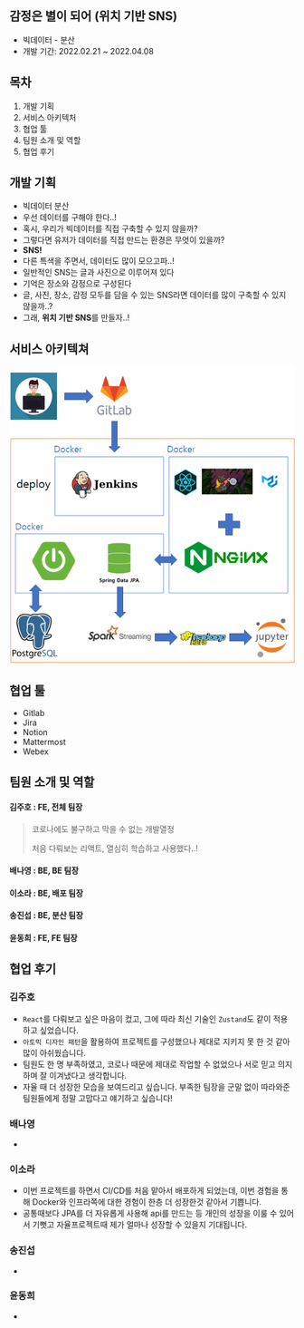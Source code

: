 ## 감정은 별이 되어 (위치 기반 SNS)

- 빅데이터 - 분산
- 개발 기간: 2022.02.21 ~ 2022.04.08

## 목차

1. 개발 기획
2. 서비스 아키텍처
3. 협업 툴
4. 팀원 소개 및 역할
5. 협업 후기

## 개발 기획

- 빅데이터 분산
- 우선 데이터를 구해야 한다..!
- 혹시, 우리가 빅데이터를 직접 구축할 수 있지 않을까?
- 그렇다면 유저가 데이터를 직접 만드는 환경은 무엇이 있을까?
- **SNS!**
- 다른 특색을 주면서, 데이터도 많이 모으고파..!
- 일반적인 SNS는 글과 사진으로 이루어져 있다
- 기억은 장소와 감정으로 구성된다
- 글, 사진, 장소, 감정 모두를 담을 수 있는 SNS라면 데이터를 많이 구축할 수 있지 않을까..?
- 그래, **위치 기반 SNS**를 만들자..!

## 서비스 아키텍쳐

![image-20220408165944847](README.assets/image-20220408165944847.png)

## 협업 툴

- Gitlab
- Jira
- Notion
- Mattermost
- Webex

## 팀원 소개 및 역할

#### 김주호 : FE, 전체 팀장

> 코로나에도 불구하고 막을 수 없는 개발열정
>
> 처음 다뤄보는 리액트, 열심히 학습하고 사용했다..!

#### 배나영 : BE, BE 팀장

> 

#### 이소라 : BE, 배포 팀장

> 

#### 송진섭 : BE, 분산 팀장

> 

#### 윤동희 : FE, FE 팀장

> 

## 협업 후기

### 김주호

- `React`를 다뤄보고 싶은 마음이 컸고, 그에 따라 최신 기술인 `Zustand`도 같이 적용하고 싶었습니다.
- `아토믹 디자인 패턴`을 활용하여 프로젝트를 구성했으나 제대로 지키지 못 한 것 같아 많이 아쉬웠습니다.
- 팀원도 한 명 부족하였고, 코로나 때문에 제대로 작업할 수 없었으나 서로 믿고 의지하며 잘 이겨냈다고 생각합니다.
- 자율 때 더 성장한 모습을 보여드리고 싶습니다. 부족한 팀장을 군말 없이 따라와준 팀원들에게 정말 고맙다고 얘기하고 싶습니다! 

### 배나영

- 

### 이소라

- 이번 프로젝트를 하면서 CI/CD를 처음 맡아서 배포하게 되었는데, 이번 경험을 통해 Docker와 인프라쪽에 대한 경험이 한층 더 성장한것 같아서 기쁩니다.
- 공통때보다 JPA를 더 자유롭게 사용해 api를 만드는 등 개인의 성장을 이룰 수 있어서 기뻣고 자율프로젝트때 제가 얼마나 성장할 수 있을지 기대됩니다.

### 송진섭

- 

### 윤동희

- 